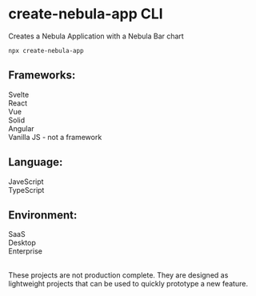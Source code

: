 # create-nebula-app CLI

Creates a Nebula Application with a Nebula Bar chart

```
npx create-nebula-app
```

## Frameworks:
Svelte <br>
React  <br>
Vue  <br>
Solid <br>
Angular <br>
Vanilla JS - not a framework

## Language:
JaveScript <br>
TypeScript <br>

## Environment:
SaaS <br>
Desktop <br>
Enterprise <br> <br>


These projects are not production complete. They are designed as lightweight projects that can be used to quickly prototype a new feature.
